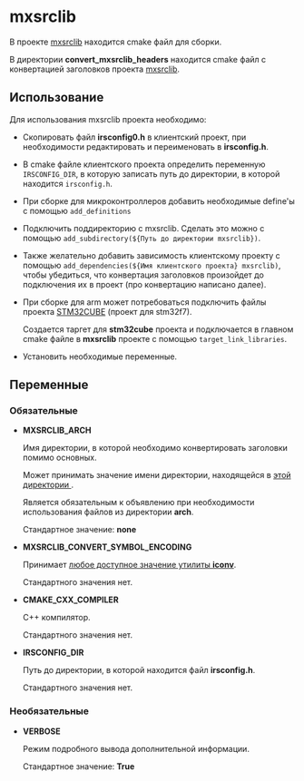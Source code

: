 # mxsrclib

В проекте [mxsrclib](https://okr.irsural.ru/git/okr/mxsrclib) находится cmake
файл для сборки.

В директории **convert_mxsrclib_headers** находится cmake файл с конвертацией заголовков
проекта [mxsrclib](https://okr.irsural.ru/git/okr/mxsrclib).

## Использование

Для использования mxsrclib проекта необходимо:

- Скопировать файл **irsconfig0.h**
  в клиентский проект, при необходимости редактировать и переименовать в **irsconfig.h**.

- В cmake файле клиентского проекта определить переменную ```IRSCONFIG_DIR```,
  в которую записать путь до директории, в которой находится ```irsconfig.h```.

- При сборке для микроконтроллеров добавить необходимые define'ы с помощью
  ```add_definitions```

- Подключить поддиректорию с mxsrclib.
  Сделать это можно с помощью
  ```add_subdirectory(${Путь до директории mxsrclib})```.

- Также желательно добавить зависимость клиентскому проекту с помощью
  ```add_dependencies(${Имя клиентского проекта} mxsrclib)```,
  чтобы убедиться, что конвертация заголовков произойдет до подключения их в проект
  (про конвертацию написано далее).

- При сборке для arm может потребоваться подключить файлы проекта
  [STM32CUBE](https://okr.irsural.ru/git/third_party_mirrors/STM32CubeF7)
  (проект для stm32f7).

  Создается таргет для **stm32cube** проекта и подключается в главном cmake файле в
  **mxsrclib** проекте с помощью ```target_link_libraries```.

- Установить необходимые переменные.

## Переменные

### Обязательные

- **MXSRCLIB_ARCH**

  Имя директории, в которой необходимо конвертировать заголовки
  помимо основных.

  Может принимать значение имени директории, находящейся в [этой директории
  ](https://okr.irsural.ru/git/okr/mxsrclib/src/branch/master/arch).

  Является обязательным к объявлению при необходимости использования файлов
  из директории **arch**.

  Стандартное значение: **none**

- **MXSRCLIB_CONVERT_SYMBOL_ENCODING**

  Принимает
  [любое доступное значение утилиты **iconv**](https://gist.github.com/hakre/4188459).

  Стандартного значения нет.

- **CMAKE_CXX_COMPILER**

  C++ компилятор.

  Стандартного значения нет.

- **IRSCONFIG_DIR**

  Путь до директории, в которой находится файл **irsconfig.h**.

  Стандартного значения нет.

### Необязательные

- **VERBOSE**

  Режим подробного вывода дополнительной информации.

  Стандартное значение: **True**


